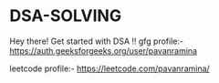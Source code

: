 # DSA-SOLVING
Hey there! Get started with DSA !!
gfg profile:- https://auth.geeksforgeeks.org/user/pavanramina

leetcode profile:- https://leetcode.com/pavanramina/
